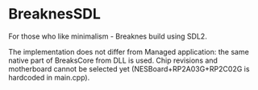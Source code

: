 # BreaknesSDL

For those who like minimalism - Breaknes build using SDL2.

The implementation does not differ from Managed application: the same native part of BreaksCore from DLL is used. Chip revisions and motherboard cannot be selected yet (NESBoard+RP2A03G+RP2C02G is hardcoded in main.cpp).
